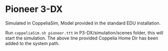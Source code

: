 # Pioneer 3-DX

Simulated in CoppeliaSim, Model provided in the standard EDU installation.

Run `coppeliaSim.sh pioneer.ttt` in P3-DX/simulation/scenes folder, this will start the simulation.
The above line provided Coppelia Home Dir has been added to the system path.
